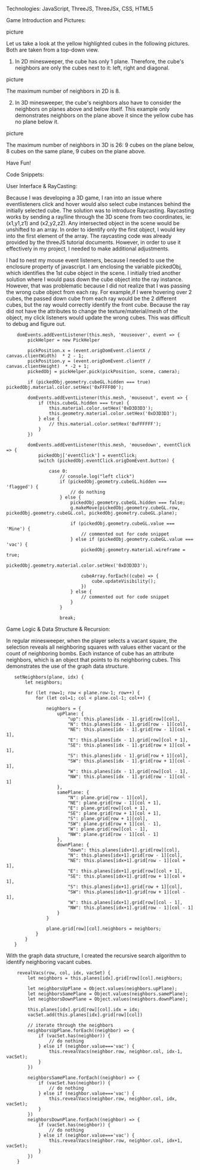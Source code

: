Technologies:
JavaScript, ThreeJS, ThreeJSx, CSS, HTML5

Game Introduction and Pictures:

picture
 
Let us take a look at the yellow highlighted cubes in the following pictures. Both are taken from a top-down view. 

1. In 2D minesweeper, the cube has only 1 plane. Therefore, the cube's neighbors are only the cubes next to it: left, right and diagonal.

picture

The maximum number of neighbors in 2D is 8. 

2. In 3D minesweeper, the cube's neighbors also have to consider the neighbors on planes above and below itself. This example only demonstrates neighbors on the plane above it since the yellow cube has no plane below it. 

picture

The maximum number of neighbors in 3D is 26: 9 cubes on the plane below, 8 cubes on the same plane, 9 cubes on the plane above. 


Have Fun!


Code Snippets:

User Interface & RayCasting: 

Because I was developing a 3D game, I ran into an issue where eventlisteners click and hover would also select cube instances behind the initially selected cube. The solution was to introduce Raycasting. Raycasting works by sending a ray/line through the 3D scene from two coordinates, ie: (x1,y1,z1) and (x2,y2,z2). Any intersected object in the scene would be unshifted to an array. In order to identify only the first object, I would key into the first element of the array. The raycasting code was already provided by the threeJS tutorial documents. However, in order to use it effectively in my project, I needed to make additional adjustments. 

I had to nest my mouse event listeners, because I needed to use the enclosure property of javascript. I am enclosing the variable pickedObj, which identifies the 1st cube object in the scene. I initially tried another solution where I would pass down the cube object into the ray instance. However, that was problematic because I did not realize that I was passing the wrong cube object from each ray. For example,if I were hovering over 2 cubes, the passed down cube from each ray would be the 2 different cubes, but the ray would correctly identify the front cube. Because the ray did not have the attributes to change the texture/material/mesh of the object, my click listeners would update the wrong cubes. This was difficult to debug and figure out.  

```
    domEvents.addEventListener(this.mesh, 'mouseover', event => {
        pickHelper = new PickHelper

        pickPosition.x = (event.origDomEvent.clientX / canvas.clientWidth)  * 2 - 1;
        pickPosition.y = (event.origDomEvent.clientY / canvas.clientHeight)  * -2 + 1;
        pickedObj = pickHelper.pick(pickPosition, scene, camera);

        if (pickedObj.geometry.cubeGL.hidden === true) pickedObj.material.color.setHex('0xFFFF00');

        domEvents.addEventListener(this.mesh, 'mouseout', event => {
            if (this.cubeGL.hidden === true) {
                this.material.color.setHex('0xD3D3D3');
                this.geometry.material.color.setHex('0xD3D3D3');
            } else {
                // this.material.color.setHex('0xFFFFFF');
            }
        })

        domEvents.addEventListener(this.mesh, 'mousedown', eventClick => {
            pickedObj['eventClick'] = eventClick;
            switch (pickedObj.eventClick.origDomEvent.button) {

                case 0:
                    // console.log("left click")
                    if (pickedObj.geometry.cubeGL.hidden === 'flagged') {
                        // do nothing
                    } else {
                        pickedObj.geometry.cubeGL.hidden === false;
                        g.makeMove(pickedObj.geometry.cubeGL.row, pickedObj.geometry.cubeGL.col, pickedObj.geometry.cubeGL.plane);
                        
                        if (pickedObj.geometry.cubeGL.value === 'Mine') {
                            // commented out for code snippet
                        } else if (pickedObj.geometry.cubeGL.value === 'vac') { 
                            pickedObj.geometry.material.wireframe = true;
                            pickedObj.geometry.material.color.setHex('0xD3D3D3');
                            
                            cubeArray.forEach((cube) => {
                                cube.updateVisibility();
                            })
                        } else {
                            // commented out for code snippet
                        }
                    }

                    break;
```

Game Logic & Data Structure & Recursion:

 In regular minesweeper, when the player selects a vacant square, the selection reveals all neighboring squares with values either vacant or the count of neighboring bombs. Each instance of cube has an attribute neighbors, which is an object that points to its neighboring cubes. This demonstrates the use of the graph data structure. 
 
 ```
    setNeighbors(plane, idx) {
        let neighbors;
        
        for (let row=1; row < plane.row-1; row++) {
            for (let col=1; col < plane.col-1; col++) { 

                neighbors = {
                    upPlane: {
                        "up": this.planes[idx - 1].grid[row][col],
                        "N": this.planes[idx - 1].grid[row - 1][col],
                        "NE": this.planes[idx - 1].grid[row - 1][col + 1],
                        "E": this.planes[idx - 1].grid[row][col + 1],
                        "SE": this.planes[idx - 1].grid[row + 1][col + 1],
                        "S": this.planes[idx - 1].grid[row + 1][col],
                        "SW": this.planes[idx - 1].grid[row + 1][col - 1],
                        "W": this.planes[idx - 1].grid[row][col - 1],
                        "NW": this.planes[idx - 1].grid[row - 1][col - 1]
                    },
                    samePlane: {
                        "N": plane.grid[row - 1][col],
                        "NE": plane.grid[row - 1][col + 1],
                        "E": plane.grid[row][col + 1],
                        "SE": plane.grid[row + 1][col + 1],
                        "S": plane.grid[row + 1][col],
                        "SW": plane.grid[row + 1][col - 1],
                        "W": plane.grid[row][col - 1],
                        "NW": plane.grid[row - 1][col - 1]
                    },
                    downPlane: {
                        "down": this.planes[idx+1].grid[row][col],
                        "N": this.planes[idx+1].grid[row - 1][col],
                        "NE": this.planes[idx+1].grid[row - 1][col + 1],
                        "E": this.planes[idx+1].grid[row][col + 1],
                        "SE": this.planes[idx+1].grid[row + 1][col + 1],
                        "S": this.planes[idx+1].grid[row + 1][col],
                        "SW": this.planes[idx+1].grid[row + 1][col - 1],
                        "W": this.planes[idx+1].grid[row][col - 1],
                        "NW": this.planes[idx+1].grid[row - 1][col - 1]
                    }
                }
                
                plane.grid[row][col].neighbors = neighbors;
            }
        }
    }
```

With the graph data structure, I created the recursive search algorithm to identify neighboring vacant cubes. 

```
    revealVacs(row, col, idx, vacSet) {
        let neighbors = this.planes[idx].grid[row][col].neighbors;

        let neighborsUpPlane = Object.values(neighbors.upPlane);
        let neighborsSamePlane = Object.values(neighbors.samePlane);
        let neighborsDownPlane = Object.values(neighbors.downPlane);

        this.planes[idx].grid[row][col].idx = idx;
        vacSet.add(this.planes[idx].grid[row][col])

        // iterate through the neighbors
        neighborsUpPlane.forEach((neighbor) => {
            if (vacSet.has(neighbor)) { 
                // do nothing
            } else if (neighbor.value==='vac') {
                this.revealVacs(neighbor.row, neighbor.col, idx-1, vacSet);
            }
        })

        neighborsSamePlane.forEach((neighbor) => {
            if (vacSet.has(neighbor)) {
                // do nothing
            } else if (neighbor.value==='vac') {
                this.revealVacs(neighbor.row, neighbor.col, idx, vacSet);
            }
        })
        neighborsDownPlane.forEach((neighbor) => {
            if (vacSet.has(neighbor)) {
                // do nothing
            } else if (neighbor.value==='vac') {
                this.revealVacs(neighbor.row, neighbor.col, idx+1, vacSet);
            }
        })
    }
```
